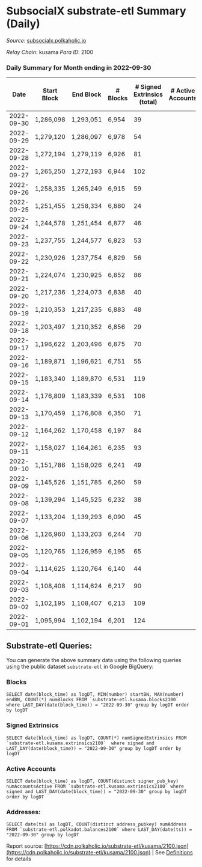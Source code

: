 # SubsocialX substrate-etl Summary (Daily)

_Source_: [subsocialx.polkaholic.io](https://subsocialx.polkaholic.io)

*Relay Chain*: kusama
*Para ID*: 2100



### Daily Summary for Month ending in 2022-09-30


| Date | Start Block | End Block | # Blocks | # Signed Extrinsics (total) | # Active Accounts | # Passive | # New | # Addresses with Balances | # Events | # Transfers | # XCM Transfers In | # XCM Transfers Out |
| ---- | ----------- | --------- | -------- | --------------------------- | ----------------- | --------- | ----- | ------------------------- | -------- | ----------- | ------------------ | ------------------- |
| 2022-09-30 | 1,286,098 | 1,293,051 | 6,954  | 39 |  |  |  | 33,870 | 14,010 |   |   |   |
| 2022-09-29 | 1,279,120 | 1,286,097 | 6,978  | 54 |  |  |  |  | 14,086 |   |   |   |
| 2022-09-28 | 1,272,194 | 1,279,119 | 6,926  | 81 |  |  |  |  | 14,031 |   |   |   |
| 2022-09-27 | 1,265,250 | 1,272,193 | 6,944  | 102 |  |  |  |  | 14,129 |   |   |   |
| 2022-09-26 | 1,258,335 | 1,265,249 | 6,915  | 59 |  |  |  |  | 13,969 | 1  |   |   |
| 2022-09-25 | 1,251,455 | 1,258,334 | 6,880  | 24 |  |  |  |  | 13,827 |   |   |   |
| 2022-09-24 | 1,244,578 | 1,251,454 | 6,877  | 46 |  |  |  |  | 13,880 |   |   |   |
| 2022-09-23 | 1,237,755 | 1,244,577 | 6,823  | 53 |  |  |  |  | 13,778 |   |   |   |
| 2022-09-22 | 1,230,926 | 1,237,754 | 6,829  | 56 |  |  |  |  | 13,793 |   |   |   |
| 2022-09-21 | 1,224,074 | 1,230,925 | 6,852  | 86 |  |  |  |  | 13,948 |   |   |   |
| 2022-09-20 | 1,217,236 | 1,224,073 | 6,838  | 40 |  |  |  |  | 13,788 |   |   |   |
| 2022-09-19 | 1,210,353 | 1,217,235 | 6,883  | 48 |  |  |  |  | 13,892 |   |   |   |
| 2022-09-18 | 1,203,497 | 1,210,352 | 6,856  | 29 |  |  |  |  | 13,789 |   |   |   |
| 2022-09-17 | 1,196,622 | 1,203,496 | 6,875  | 70 |  |  |  |  | 13,933 |   |   |   |
| 2022-09-16 | 1,189,871 | 1,196,621 | 6,751  | 55 |  |  |  |  | 13,639 |   |   |   |
| 2022-09-15 | 1,183,340 | 1,189,870 | 6,531  | 119 |  |  |  |  | 13,355 |   |   |   |
| 2022-09-14 | 1,176,809 | 1,183,339 | 6,531  | 106 |  |  |  |  | 13,329 |   |   |   |
| 2022-09-13 | 1,170,459 | 1,176,808 | 6,350  | 71 |  |  |  |  | 12,860 |   |   |   |
| 2022-09-12 | 1,164,262 | 1,170,458 | 6,197  | 84 |  |  |  |  | 12,576 |   |   |   |
| 2022-09-11 | 1,158,027 | 1,164,261 | 6,235  | 93 |  |  |  |  | 12,698 |   |   |   |
| 2022-09-10 | 1,151,786 | 1,158,026 | 6,241  | 49 |  |  |  |  | 12,614 |   |   |   |
| 2022-09-09 | 1,145,526 | 1,151,785 | 6,260  | 59 |  |  |  |  | 12,682 |   |   |   |
| 2022-09-08 | 1,139,294 | 1,145,525 | 6,232  | 38 |  |  |  |  | 12,574 |   |   |   |
| 2022-09-07 | 1,133,204 | 1,139,293 | 6,090  | 45 |  |  |  |  | 12,301 |   |   |   |
| 2022-09-06 | 1,126,960 | 1,133,203 | 6,244  | 70 |  |  |  |  | 12,671 |   |   |   |
| 2022-09-05 | 1,120,765 | 1,126,959 | 6,195  | 65 |  |  |  |  | 12,568 |   |   |   |
| 2022-09-04 | 1,114,625 | 1,120,764 | 6,140  | 44 |  |  |  |  | 12,395 |   |   |   |
| 2022-09-03 | 1,108,408 | 1,114,624 | 6,217  | 90 |  |  |  |  | 12,669 |   |   |   |
| 2022-09-02 | 1,102,195 | 1,108,407 | 6,213  | 109 |  |  |  |  | 12,722 | 1  |   |   |
| 2022-09-01 | 1,095,994 | 1,102,194 | 6,201  | 124 |  |  |  |  | 12,758 | 1  |   |   |

## Substrate-etl Queries:
You can generate the above summary data using the following queries using the public dataset `substrate-etl` in Google BigQuery:


### Blocks
```
SELECT date(block_time) as logDT, MIN(number) startBN, MAX(number) endBN, COUNT(*) numBlocks FROM `substrate-etl.kusama.blocks2100`  where LAST_DAY(date(block_time)) = "2022-09-30" group by logDT order by logDT
```


### Signed Extrinsics
```
SELECT date(block_time) as logDT, COUNT(*) numSignedExtrinsics FROM `substrate-etl.kusama.extrinsics2100`  where signed and LAST_DAY(date(block_time)) = "2022-09-30" group by logDT order by logDT
```


### Active Accounts
```
SELECT date(block_time) as logDT, COUNT(distinct signer_pub_key) numAccountsActive FROM `substrate-etl.kusama.extrinsics2100` where signed and LAST_DAY(date(block_time)) = "2022-09-30" group by logDT order by logDT
```


### Addresses:
```
SELECT date(ts) as logDT, COUNT(distinct address_pubkey) numAddress FROM `substrate-etl.polkadot.balances2100` where LAST_DAY(date(ts)) = "2022-09-30" group by logDT
```



Report source: [https://cdn.polkaholic.io/substrate-etl/kusama/2100.json](https://cdn.polkaholic.io/substrate-etl/kusama/2100.json) | See [Definitions](/DEFINITIONS.md) for details
